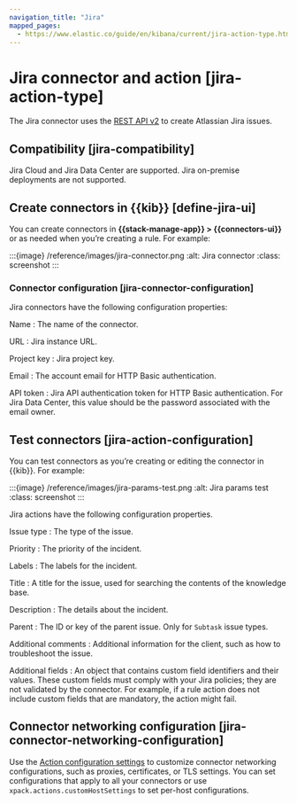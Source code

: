 ```yaml
---
navigation_title: "Jira"
mapped_pages:
  - https://www.elastic.co/guide/en/kibana/current/jira-action-type.html
---
```


# Jira connector and action [jira-action-type]


The Jira connector uses the [REST API v2](https://developer.atlassian.com/cloud/jira/platform/rest/v2/) to create Atlassian Jira issues.


## Compatibility [jira-compatibility]

Jira Cloud and Jira Data Center are supported. Jira on-premise deployments are not supported.


## Create connectors in {{kib}} [define-jira-ui]

You can create connectors in **{{stack-manage-app}} > {{connectors-ui}}** or as needed when you’re creating a rule. For example:

:::{image} /reference/images/jira-connector.png
:alt: Jira connector
:class: screenshot
:::


### Connector configuration [jira-connector-configuration]

Jira connectors have the following configuration properties:

Name
:   The name of the connector.

URL
:   Jira instance URL.

Project key
:   Jira project key.

Email
:   The account email for HTTP Basic authentication.

API token
:   Jira API authentication token for HTTP Basic authentication. For Jira Data Center, this value should be the password associated with the email owner.


## Test connectors [jira-action-configuration]

You can test connectors as you’re creating or editing the connector in {{kib}}. For example:

:::{image} /reference/images/jira-params-test.png
:alt: Jira params test
:class: screenshot
:::

Jira actions have the following configuration properties.

Issue type
:   The type of the issue.

Priority
:   The priority of the incident.

Labels
:   The labels for the incident.

Title
:   A title for the issue, used for searching the contents of the knowledge base.

Description
:   The details about the incident.

Parent
:   The ID or key of the parent issue. Only for `Subtask` issue types.

Additional comments
:   Additional information for the client, such as how to troubleshoot the issue.

Additional fields
:   An object that contains custom field identifiers and their values. These custom fields must comply with your Jira policies; they are not validated by the connector. For example, if a rule action does not include custom fields that are mandatory, the action might fail.


## Connector networking configuration [jira-connector-networking-configuration]

Use the [Action configuration settings](/reference/configuration-reference/alerting-settings.md#action-settings) to customize connector networking configurations, such as proxies, certificates, or TLS settings. You can set configurations that apply to all your connectors or use `xpack.actions.customHostSettings` to set per-host configurations.

